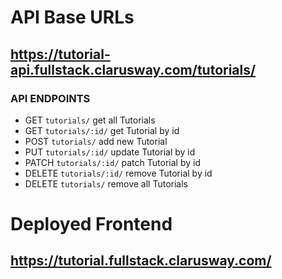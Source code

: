 # API Base URLs

## https://tutorial-api.fullstack.clarusway.com/tutorials/

### API ENDPOINTS

- GET `tutorials/` get all Tutorials
- GET `tutorials/:id/` get Tutorial by id
- POST `tutorials/` add new Tutorial
- PUT `tutorials/:id/` update Tutorial by id
- PATCH `tutorials/:id/` patch Tutorial by id
- DELETE `tutorials/:id/` remove Tutorial by id
- DELETE `tutorials/` remove all Tutorials

# Deployed Frontend

## https://tutorial.fullstack.clarusway.com/
